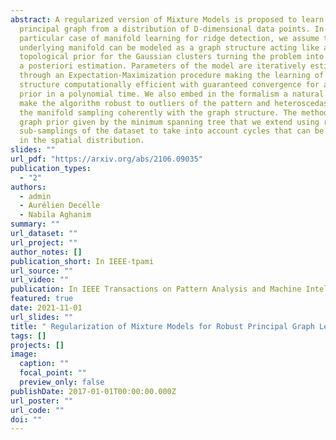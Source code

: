 ```yaml
---
abstract: A regularized version of Mixture Models is proposed to learn a
  principal graph from a distribution of D-dimensional data points. In the
  particular case of manifold learning for ridge detection, we assume that the
  underlying manifold can be modeled as a graph structure acting like a
  topological prior for the Gaussian clusters turning the problem into a maximum
  a posteriori estimation. Parameters of the model are iteratively estimated
  through an Expectation-Maximization procedure making the learning of the
  structure computationally efficient with guaranteed convergence for any graph
  prior in a polynomial time. We also embed in the formalism a natural way to
  make the algorithm robust to outliers of the pattern and heteroscedasticity of
  the manifold sampling coherently with the graph structure. The method uses a
  graph prior given by the minimum spanning tree that we extend using random
  sub-samplings of the dataset to take into account cycles that can be observed
  in the spatial distribution.
slides: ""
url_pdf: "https://arxiv.org/abs/2106.09035"
publication_types:
  - "2"
authors:
  - admin
  - Aurélien Decelle
  - Nabila Aghanim
summary: ""
url_dataset: ""
url_project: ""
author_notes: []
publication_short: In IEEE-tpami
url_source: ""
url_video: ""
publication: In IEEE Transactions on Pattern Analysis and Machine Intelligence
featured: true
date: 2021-11-01
url_slides: ""
title: " Regularization of Mixture Models for Robust Principal Graph Learning"
tags: []
projects: []
image:
  caption: ""
  focal_point: ""
  preview_only: false
publishDate: 2017-01-01T00:00:00.000Z
url_poster: ""
url_code: ""
doi: ""
---
```

